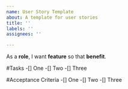 ```yaml
---
name: User Story Template
about: A template for user stories
title: ''
labels: ''
assignees: ''

---
```


As a **role**, I want **feature** so that **benefit**.

#Tasks
-[] One
-[] Two
-[] Three

#Acceptance Criteria
-[] One
-[] Two
-[] Three

